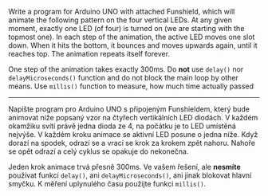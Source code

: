 
Write a program for Arduino UNO with attached Funshield, which will animate the following pattern on the four vertical LEDs. At any given moment, exactly one LED (of four) is turned on (we are starting with the topmost one). In each step of the animation, the active LED moves one slot down. When it hits the bottom, it bounces and moves upwards again, until it reaches top. The animation repeats itself forever.

One step of the animation takes exactly 300ms. Do  **not**  use  `delay()`  nor  `delayMicroseconds()`  function and do not block the main loop by other means. Use  `millis()`  function to measure, how much time actually passed

------------------------------------------------------------------------------------

Napište program pro Arduino UNO s připojeným Funshieldem, který bude animovat níže popsaný vzor na čtyřech vertikálních LED diodách. V každém okamžiku svítí právě jedna dioda ze 4, na počátku je to LED umístěná nejvýše. V každém kroku animace se aktivní LED posune o jedna níže. Když dorazí na spodek, odrazí se a vrací se krok za krokem zpět nahoru. Nahoře se opět odrazí a celý cyklus se opakuje do nekonečna.

Jeden krok animace trvá přesně 300ms. Ve vašem řešení, ale  **nesmíte**  používat funkci  `delay()`, ani  `delayMicroseconds()`, ani jinak blokovat hlavní smyčku. K měření uplynulého času použijte funkci  `millis()`.
